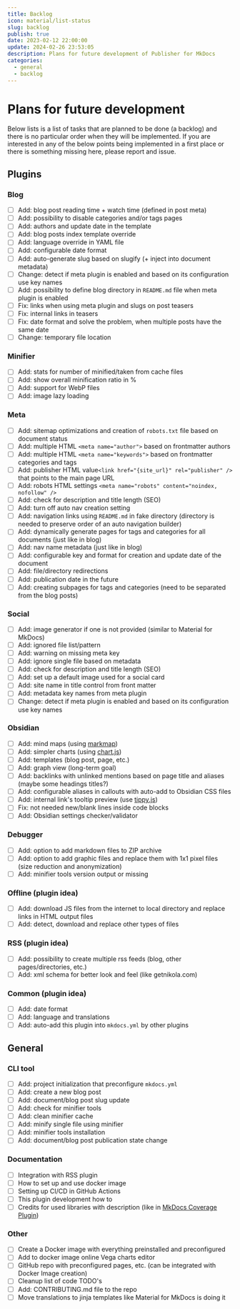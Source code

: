 ```yaml
---
title: Backlog
icon: material/list-status
slug: backlog
publish: true
date: 2023-02-12 22:00:00
update: 2024-02-26 23:53:05
description: Plans for future development of Publisher for MkDocs
categories:
  - general
  - backlog
---
```


# Plans for future development

Below lists is a list of tasks that are planned to be done (a backlog) and there is no particular order when they will be implemented. If you are interested in any of the below points being implemented in a first place or there is something missing here, please report and issue.

## Plugins

### Blog

- [ ] Add: blog post reading time + watch time (defined in post meta)
- [ ] Add: possibility to disable categories and/or tags pages
- [ ] Add: authors and update date in the template
- [ ] Add: blog posts index template override
- [ ] Add: language override in YAML file
- [ ] Add: configurable date format
- [ ] Add: auto-generate slug based on slugify (+ inject into document metadata)
- [ ] Change: detect if meta plugin is enabled and based on its configuration use key names
- [ ] Add: possibility to define blog directory in `README.md` file when meta plugin is enabled
- [ ] Fix: links when using meta plugin and slugs on post teasers
- [ ] Fix: internal links in teasers
- [ ] Fix: date format and solve the problem, when multiple posts have the same date
- [ ] Change: temporary file location

### Minifier

- [ ] Add: stats for number of minified/taken from cache files
- [ ] Add: show overall minification ratio in %
- [ ] Add: support for WebP files
- [ ] Add: image lazy loading

### Meta

- [ ] Add: sitemap optimizations and creation of `robots.txt` file based on document status
- [ ] Add: multiple HTML `<meta name="author">` based on frontmatter authors
- [ ] Add: multiple HTML `<meta name="keywords">` based on frontmatter categories and tags
- [ ] Add: publisher HTML value`<link href="{site_url}" rel="publisher" />` that points to the main page URL
- [ ] Add: robots HTML settings `<meta name="robots" content="noindex, nofollow" />`
- [ ] Add: check for description and title length (SEO)
- [ ] Add: turn off auto nav creation setting
- [ ] Add: navigation links using `README.md` in fake directory (directory is needed to preserve order of an auto navigation builder)
- [ ] Add: dynamically generate pages for tags and categories for all documents (just like in blog)
- [ ] Add: nav name metadata (just like in blog)
- [ ] Add: configurable key and format for creation and update date of the document
- [ ] Add: file/directory redirections
- [ ] Add: publication date in the future
- [ ] Add: creating subpages for tags and categories (need to be separated from the blog posts)

### Social

- [ ] Add: image generator if one is not provided (similar to Material for MkDocs)
- [ ] Add: ignored file list/pattern
- [ ] Add: warning on missing meta key
- [ ] Add: ignore single file based on metadata
- [ ] Add: check for description and title length (SEO)
- [ ] Add: set up a default image used for a social card
- [ ] Add: site name in title control from front matter
- [ ] Add: metadata key names from meta plugin
- [ ] Change: detect if meta plugin is enabled and based on its configuration use key names

### Obsidian

- [ ] Add: mind maps (using [markmap](https://markmap.js.org/docs/markmap))
- [ ] Add: simpler charts (using [chart.js](https://www.chartjs.org/docs/latest/samples/bar/border-radius.html))
- [ ] Add: templates (blog post, page, etc.)
- [ ] Add: graph view (long-term goal)
- [ ] Add: backlinks with unlinked mentions based on page title and aliases (maybe some headings titles?)
- [ ] Add: configurable aliases in callouts with auto-add to Obsidian CSS files
- [ ] Add: internal link's tooltip preview (use [tippy.js](https://atomiks.github.io/tippyjs/))
- [ ] Fix: not needed new/blank lines inside code blocks
- [ ] Add: Obsidian settings checker/validator

### Debugger

- [ ] Add: option to add markdown files to ZIP archive
- [ ] Add: option to add graphic files and replace them with 1x1 pixel files (size reduction and anonymization)
- [ ] Add: minifier tools version output or missing

### Offline (plugin idea)

- [ ] Add: download JS files from the internet to local directory and replace links in HTML output files
- [ ] Add: detect, download and replace other types of files

### RSS (plugin idea)

- [ ] Add: possibility to create multiple rss feeds (blog, other pages/directories, etc.)
- [ ] Add: xml schema for better look and feel (like getnikola.com)

### Common (plugin idea)

- [ ] Add: date format
- [ ] Add: language and translations
- [ ] Add: auto-add this plugin into `mkdocs.yml` by other plugins

## General

### CLI tool

- [ ] Add: project initialization that preconfigure `mkdocs.yml`
- [ ] Add: create a new blog post
- [ ] Add: document/blog post slug update
- [ ] Add: check for minifier tools
- [ ] Add: clean minifier cache
- [ ] Add: minify single file using minifier
- [ ] Add: minifier tools installation
- [ ] Add: document/blog post publication state change

### Documentation

- [ ] Integration with RSS plugin
- [ ] How to set up and use docker image
- [ ] Setting up CI/CD in GitHub Actions
- [ ] This plugin development how to
- [ ] Credits for used libraries with description (like in [MkDocs Coverage Plugin](https://pawamoy.github.io/mkdocs-coverage/credits/))

### Other

 - [ ] Create a Docker image with everything preinstalled and preconfigured
 - [ ] Add to docker image online Vega charts editor
 - [ ] GitHub repo with preconfigured pages, etc. (can be integrated with Docker Image creation)
 - [ ] Cleanup list of code TODO's
 - [ ] Add: CONTRIBUTING.md file to the repo
 - [ ] Move translations to jinja templates like Material for MkDocs is doing it
